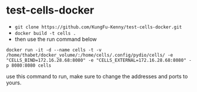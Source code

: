 # test-cells-docker

* `git clone https://github.com/KungFu-Kenny/test-cells-docker.git`
* `docker build -t cells .`
* then use the run command below 

`docker run -it -d --name cells -t -v /home/thabet/docker_volume/:/home/cells/.config/pydio/cells/ -e "CELLS_BIND=172.16.28.68:8080" -e "CELLS_EXTERNAL=172.16.28.68:8080" -p 8080:8080 cells`

use this command to run, make sure to change the addresses and ports to yours.


